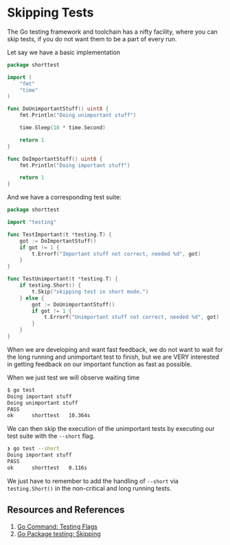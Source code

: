 # Skipping Tests

The Go testing framework and toolchain has a nifty facility, where you can skip tests, if you do not want them to be a part of every run.

Let say we have a basic implementation

```go
package shorttest

import (
    "fmt"
    "time"
)

func DoUnimportantStuff() uint8 {
    fmt.Println("Doing unimportant stuff")

    time.Sleep(10 * time.Second)

    return 1
}

func DoImportantStuff() uint8 {
    fmt.Println("Doing important stuff")

    return 1
}
```

And we have a corresponding test suite:

```go
package shorttest

import "testing"

func TestImportant(t *testing.T) {
    got := DoImportantStuff()
    if got != 1 {
        t.Errorf("Important stuff not correct, needed %d", got)
    }
}

func TestUnimportant(t *testing.T) {
    if testing.Short() {
        t.Skip("skipping test in short mode.")
    } else {
        got := DoUnimportantStuff()
        if got != 1 {
            t.Errorf("Unimportant stuff not correct, needed %d", got)
        }
    }
}
```

When we are developing and want fast feedback, we do not want to wait for the long running and unimportant test to finish, but we are VERY interested in getting feedback on our important function as fast as possible.

When we just test we will observe waiting time

```bash
$ go test
Doing important stuff
Doing unimportant stuff
PASS
ok      shorttest   10.364s
```

We can then skip the execution of the unimportant tests by executing our test suite with the `--short` flag.

```bash
❯ go test --short
Doing important stuff
PASS
ok      shorttest   0.116s
```

We just have to remember to add the handling of `--short` via `testing.Short()` in the non-critical and long running tests.

## Resources and References

1. [Go Command: Testing Flags](https://golang.org/cmd/go/#hdr-Testing_flags)
1. [Go Package testing: Skipping](https://golang.org/pkg/testing/#hdr-Skipping)
